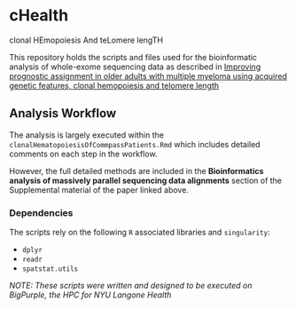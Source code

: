 # cHealth
clonal HEmopoiesis And teLomere lengTH

This repository holds the scripts and files used for the bioinformatic analysis of whole-exome sequencing data as described in [Improving prognostic assignment in older adults with multiple myeloma using acquired genetic features, clonal hemopoiesis and telomere length](https://www.nature.com/articles/s41375-021-01320-3)

## Analysis Workflow
The analysis is largely executed within the `clonalHematopoiesisOfCommpassPatients.Rmd` which includes detailed comments on each step in the workflow.

However, the full detailed methods are included in the **Bioinformatics analysis of massively parallel sequencing data alignments** section of the Supplemental material of the paper linked above.


### Dependencies
The scripts rely on the following `R` associated libraries and `singularity`:
* `dplyr`
* `readr`
* `spatstat.utils`

*NOTE: These scripts were written and designed to be executed on BigPurple, the HPC for NYU Langone Health*